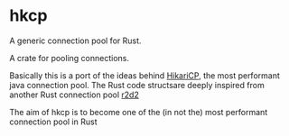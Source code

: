 # hkcp



A generic connection pool for Rust.

A crate for pooling connections. 

Basically this is a port of the ideas behind [HikariCP](https://github.com/brettwooldridge/HikariCP), the most performant java connection pool.
The Rust code structsare deeply inspired from another Rust connection pool [r2d2](https://docs.rs/r2d2)

The aim of hkcp is to become one of the (in not the) most performant connection pool in Rust
